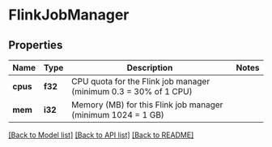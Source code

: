 # FlinkJobManager

## Properties

Name | Type | Description | Notes
------------ | ------------- | ------------- | -------------
**cpus** | **f32** | CPU quota for the Flink job manager (minimum 0.3 = 30% of 1 CPU) | 
**mem** | **i32** | Memory (MB) for this Flink job manager (minimum 1024 = 1 GB) | 

[[Back to Model list]](../README.md#documentation-for-models) [[Back to API list]](../README.md#documentation-for-api-endpoints) [[Back to README]](../README.md)


